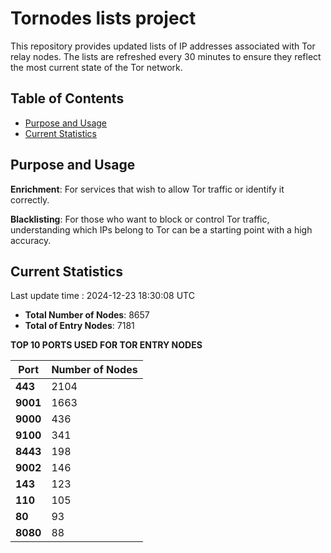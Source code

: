 # Tornodes lists project

This repository provides updated lists of IP addresses associated with Tor relay nodes. The lists are refreshed every 30 minutes to ensure they reflect the most current state of the Tor network.

## Table of Contents

- [Purpose and Usage](#purpose-and-usage)
- [Current Statistics](#current-statistics)


## Purpose and Usage

**Enrichment**: For services that wish to allow Tor traffic or identify it correctly.

**Blacklisting**: For those who want to block or control Tor traffic, understanding which IPs belong to Tor can be a starting point with a high accuracy.

## Current Statistics

Last update time : 2024-12-23 18:30:08 UTC

- **Total Number of Nodes**: 8657
- **Total of Entry Nodes**: 7181

**TOP 10 PORTS USED FOR TOR ENTRY NODES**

| **Port** | **Number of Nodes** |
|------|-----------------|
| **443**   | 2104  |
| **9001**   | 1663  |
| **9000**   | 436  |
| **9100**   | 341  |
| **8443**   | 198  |
| **9002**   | 146  |
| **143**   | 123  |
| **110**   | 105  |
| **80**   | 93  |
| **8080**   | 88  |

